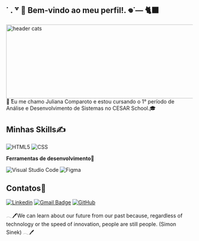 

## ˙ . ꒷ 🍙 Bem-vindo ao meu perfil!. 𖦹˙— 🐈‍⬛
<picture>
 
  <img alt="header cats" src="https://i.pinimg.com/736x/1b/d7/34/1bd7346b5592770b800f44c60c493aaf.jpg" width="800" height="200">
</picture>
<br>
🌷 ̊Eu me chamo Juliana Comparoto e estou cursando o 1° período de Análise e Desenvolvimento de Sistemas no CESAR School.🎓

## Minhas Skills✍️

![HTML5](https://img.shields.io/badge/-HTML5-333333?style=flat&logo=HTML5)
![CSS](https://img.shields.io/badge/-CSS-333333?style=flat&logo=CSS3&logoColor=1572B6)


**Ferramentas de desenvolvimento**🔐

![Visual Studio Code](https://img.shields.io/badge/-Visual%20Studio%20Code-333333?style=flat&logo=visual-studio-code&logoColor=007ACC)
![Figma](https://img.shields.io/badge/-Figma-333333?style=flat&logo=figma&logoColor=007ACC)

## Contatos🪪

[![Linkedin](https://img.shields.io/badge/-Comparoto-pink?style=flat-square&logo=Linkedin&logoColor=white&link=www.linkedin.com/in/juliana-comparoto-)](www.linkedin.com/in/juliana-comparoto-)
[![Gmail Badge](https://img.shields.io/badge/-julianacomparoto@gmail.com-006bed?style=flat-square&logo=Gmail&logoColor=white&link=mailto:julianacomparoto@gmail.com)](mailto:julianacomparoto@gmail.com)
[![GitHub](https://img.shields.io/github/followers/comparoto?label=follow&style=social)](https://github.com/comparoto)

𓂃🖊We can learn about our future from our past because, regardless of technology or the speed of innovation, people are still people. (Simon Sinek) 𓂃🖊




